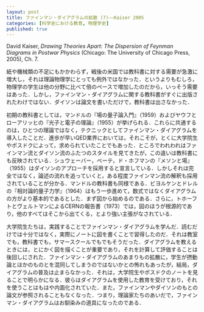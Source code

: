 ```yaml
---
layout: post
title: ファインマン・ダイアグラムの拡散 (7)——Kaiser 2005
categories: [科学史における教育, 物理学史]
published: true
---
```


David Kaiser, _Drawing Theories Apart: The Dispersion of Feynman Diagrams in Postwar Physics_ (Chicago: The University of Chicago Press, 2005), Ch. 7.

紙や機械類の不足にもかかわらず，戦後の米国では教科書に対する需要が急激に増大し，それは理論物理学にとっても例外ではなかった．というよりもむしろ，物理学の学生は他の分野に比べて倍のペースで増加したのだから，いっそう需要はあった．しかし，ファインマン・ダイアグラムに関する教科書がすぐに出版されたわけではない．ダイソンは論文を書いただけで，教科書は出さなかった．

初期の教科書としては，マンドルの『場の量子論入門』（1959）およびヤウフとローアリッヒの『光子と電子の理論』（1955）が挙げられる．これらに共通するのは，ひとつの理論ではなく，テクニックとしてファインマン・ダイアグラムを導入したことだ．進歩が早いQED業界においては，それこそが，とくに大学院生やポスドクによって，求められていたことでもあった．ところでわれわれはファインマン流とダイソン流のふたつのスタイルを見てきたが，この違いは教科書にも反映されている．シュウェーバー，ベーテ，ド・ホフマンの『メソンと場』（1955）はダイソンのアプローチを採用すると宣言している．しかしそれは完全ではなく，論述の流れを追っていくと，ある程度ファインマン流の解釈も採用されていることが分かる．マンドルの教科書も同様である．ビヨルケンとドレルの『相対論的量子力学』（1964）はもう一歩進めて，数式ではなくダイアグラムの方がより基本的であるとした．まず図から始めるのである．さらに，トホーフトとヴェルトマンによるCERNの報告書（1973）では，図のほうが根源的であり，他のすべてはそこから出てくる，とより強い主張がなされている．

大学院生たちは，実践することでファインマン・ダイアグラムを学んだ．読むだけでは十分ではなく，実際にノートに図を書くことで習得したのだ．それは教室でも，教科書でも，サマースクールでもでもそうだった．ダイアグラムを教えるときには，とにかく図を描くことが重要であり，それを計算して評価することは後回しにされた．ファインマン・ダイアグラムのあまりもの拡散に，学生が摂動論とほかのものとを混同してしまうのではないかとの怖れもあったが，結局，ダイアグラムの普及は止まらなかった．それは，大学院生やポスドクのノートを見ることで明らかになる．彼らはダイアグラムを使用した教育を受けており，それを使うことはもはや内面化されていた．また，ファインマンやダイソンのもとの論文が参照されることもなくなった．つまり，理論家たちのあいだで，ファインマン・ダイアグラムはお馴染みの道具になったのである．

